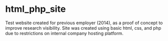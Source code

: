 # html_php_site

Test website created for previous employer (2014), as a proof of concept to improve research visibility. Site was created using basic html, css, and php due to restrictions on internal company hosting platform.

